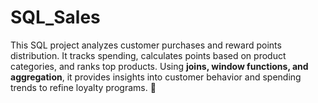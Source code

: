 # SQL_Sales
This SQL project analyzes customer purchases and reward points distribution. It tracks spending, calculates points based on product categories, and ranks top products. Using **joins, window functions, and aggregation**, it provides insights into customer behavior and spending trends to refine loyalty programs. 🚀
